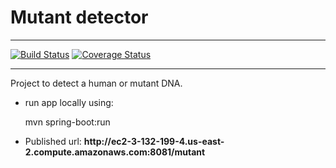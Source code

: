 <h1> Mutant detector</h1>
<hr>

[![Build Status](https://travis-ci.com/LeoForconesi/mutant.svg?branch=master)](https://travis-ci.com/LeoForconesi/mutant/builds) [![Coverage Status](https://coveralls.io/repos/github/LeoForconesi/mutant/badge.svg?branch=master)](https://coveralls.io/github/LeoForconesi/mutant?branch=master)

<hr>
<div>
  <p>
    Project to detect a human or mutant DNA.
  </p>
</div>
<div>

<ul>
  <li>run app locally using: <p>mvn spring-boot:run</p></li>
  <li>Published url: <b>http://ec2-3-132-199-4.us-east-2.compute.amazonaws.com:8081/mutant</b></li>
</ul> 
</div>


